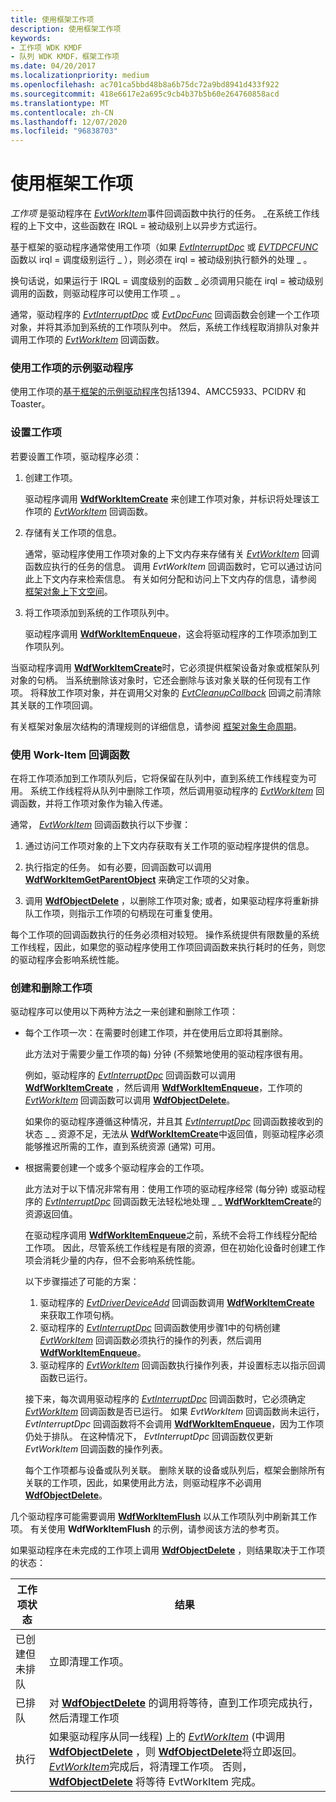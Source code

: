 ```yaml
---
title: 使用框架工作项
description: 使用框架工作项
keywords:
- 工作项 WDK KMDF
- 队列 WDK KMDF，框架工作项
ms.date: 04/20/2017
ms.localizationpriority: medium
ms.openlocfilehash: ac701ca5bbd48b8a6b75dc72a9bd8941d433f922
ms.sourcegitcommit: 418e6617e2a695c9cb4b37b5b60e264760858acd
ms.translationtype: MT
ms.contentlocale: zh-CN
ms.lasthandoff: 12/07/2020
ms.locfileid: "96838703"
---
```

# <a name="using-framework-work-items"></a>使用框架工作项





*工作项* 是驱动程序在 [*EvtWorkItem*](/windows-hardware/drivers/ddi/wdfworkitem/nc-wdfworkitem-evt_wdf_workitem)事件回调函数中执行的任务。 \_在系统工作线程的上下文中，这些函数在 IRQL = 被动级别上以异步方式运行。

基于框架的驱动程序通常使用工作项（如果 [*EvtInterruptDpc*](/windows-hardware/drivers/ddi/wdfinterrupt/nc-wdfinterrupt-evt_wdf_interrupt_dpc) 或 [*EVTDPCFUNC*](/windows-hardware/drivers/ddi/wdfdpc/nc-wdfdpc-evt_wdf_dpc) 函数以 irql = 调度级别运行 \_ ），则必须在 irql = 被动级别执行额外的处理 \_ 。

换句话说，如果运行于 IRQL = 调度级别的函数 \_ 必须调用只能在 irql = 被动级别调用的函数，则驱动程序可以使用工作项 \_ 。

通常，驱动程序的 [*EvtInterruptDpc*](/windows-hardware/drivers/ddi/wdfinterrupt/nc-wdfinterrupt-evt_wdf_interrupt_dpc) 或 [*EvtDpcFunc*](/windows-hardware/drivers/ddi/wdfdpc/nc-wdfdpc-evt_wdf_dpc) 回调函数会创建一个工作项对象，并将其添加到系统的工作项队列中。 然后，系统工作线程取消排队对象并调用工作项的 [*EvtWorkItem*](/windows-hardware/drivers/ddi/wdfworkitem/nc-wdfworkitem-evt_wdf_workitem) 回调函数。

### <a name="sample-drivers-that-use-work-items"></a>使用工作项的示例驱动程序

使用工作项的[基于框架的示例驱动程序](sample-kmdf-drivers.md)包括1394、AMCC5933、PCIDRV 和 Toaster。

### <a name="setting-up-a-work-item"></a><a href="" id="ddk-setting-up-a-work-item-df"></a>设置工作项

若要设置工作项，驱动程序必须：

1.  创建工作项。

    驱动程序调用 [**WdfWorkItemCreate**](/windows-hardware/drivers/ddi/wdfworkitem/nf-wdfworkitem-wdfworkitemcreate) 来创建工作项对象，并标识将处理该工作项的 [*EvtWorkItem*](/windows-hardware/drivers/ddi/wdfworkitem/nc-wdfworkitem-evt_wdf_workitem) 回调函数。

2.  存储有关工作项的信息。

    通常，驱动程序使用工作项对象的上下文内存来存储有关 [*EvtWorkItem*](/windows-hardware/drivers/ddi/wdfworkitem/nc-wdfworkitem-evt_wdf_workitem) 回调函数应执行的任务的信息。 调用 *EvtWorkItem* 回调函数时，它可以通过访问此上下文内存来检索信息。 有关如何分配和访问上下文内存的信息，请参阅 [框架对象上下文空间](framework-object-context-space.md)。

3.  将工作项添加到系统的工作项队列中。

    驱动程序调用 [**WdfWorkItemEnqueue**](/windows-hardware/drivers/ddi/wdfworkitem/nf-wdfworkitem-wdfworkitemenqueue)，这会将驱动程序的工作项添加到工作项队列。

当驱动程序调用 [**WdfWorkItemCreate**](/windows-hardware/drivers/ddi/wdfworkitem/nf-wdfworkitem-wdfworkitemcreate)时，它必须提供框架设备对象或框架队列对象的句柄。 当系统删除该对象时，它还会删除与该对象关联的任何现有工作项。 将释放工作项对象，并在调用父对象的 [*EvtCleanupCallback*](/windows-hardware/drivers/ddi/wdfobject/nc-wdfobject-evt_wdf_object_context_cleanup) 回调之前清除其关联的工作项回调。

有关框架对象层次结构的清理规则的详细信息，请参阅 [框架对象生命周期](./framework-object-life-cycle.md)。

### <a name="using-the-work-item-callback-function"></a><a href="" id="ddk-using-the-work-item-callback-function-df"></a>使用 Work-Item 回调函数

在将工作项添加到工作项队列后，它将保留在队列中，直到系统工作线程变为可用。 系统工作线程将从队列中删除工作项，然后调用驱动程序的 [*EvtWorkItem*](/windows-hardware/drivers/ddi/wdfworkitem/nc-wdfworkitem-evt_wdf_workitem) 回调函数，并将工作项对象作为输入传递。

通常， [*EvtWorkItem*](/windows-hardware/drivers/ddi/wdfworkitem/nc-wdfworkitem-evt_wdf_workitem) 回调函数执行以下步骤：

1.  通过访问工作项对象的上下文内存获取有关工作项的驱动程序提供的信息。

2.  执行指定的任务。 如有必要，回调函数可以调用 [**WdfWorkItemGetParentObject**](/windows-hardware/drivers/ddi/wdfworkitem/nf-wdfworkitem-wdfworkitemgetparentobject) 来确定工作项的父对象。

3.  调用 [**WdfObjectDelete**](/windows-hardware/drivers/ddi/wdfobject/nf-wdfobject-wdfobjectdelete) ，以删除工作项对象; 或者，如果驱动程序将重新排队工作项，则指示工作项的句柄现在可重复使用。

每个工作项的回调函数执行的任务必须相对较短。 操作系统提供有限数量的系统工作线程，因此，如果您的驱动程序使用工作项回调函数来执行耗时的任务，则您的驱动程序会影响系统性能。

### <a name="creating-and-deleting-work-items"></a><a href="" id="ddk-creating-and-deleting-work-items-df"></a>创建和删除工作项

驱动程序可以使用以下两种方法之一来创建和删除工作项：

-   每个工作项一次：在需要时创建工作项，并在使用后立即将其删除。

    此方法对于需要少量工作项的每) 分钟 (不频繁地使用的驱动程序很有用。

    例如，驱动程序的 [*EvtInterruptDpc*](/windows-hardware/drivers/ddi/wdfinterrupt/nc-wdfinterrupt-evt_wdf_interrupt_dpc) 回调函数可以调用 [**WdfWorkItemCreate**](/windows-hardware/drivers/ddi/wdfworkitem/nf-wdfworkitem-wdfworkitemcreate) ，然后调用 [**WdfWorkItemEnqueue**](/windows-hardware/drivers/ddi/wdfworkitem/nf-wdfworkitem-wdfworkitemenqueue)，工作项的 [*EvtWorkItem*](/windows-hardware/drivers/ddi/wdfworkitem/nc-wdfworkitem-evt_wdf_workitem) 回调函数可以调用 [**WdfObjectDelete**](/windows-hardware/drivers/ddi/wdfobject/nf-wdfobject-wdfobjectdelete)。

    如果你的驱动程序遵循这种情况，并且其 [*EvtInterruptDpc*](/windows-hardware/drivers/ddi/wdfinterrupt/nc-wdfinterrupt-evt_wdf_interrupt_dpc) 回调函数接收到的状态 \_ \_ 资源不足，无法从 [**WdfWorkItemCreate**](/windows-hardware/drivers/ddi/wdfworkitem/nf-wdfworkitem-wdfworkitemcreate)中返回值，则驱动程序必须能够推迟所需的工作，直到系统资源 (通常) 可用。

-   根据需要创建一个或多个驱动程序会的工作项。

    此方法对于以下情况非常有用：使用工作项的驱动程序经常 (每分钟) 或驱动程序的 [*EvtInterruptDpc*](/windows-hardware/drivers/ddi/wdfinterrupt/nc-wdfinterrupt-evt_wdf_interrupt_dpc) 回调函数无法轻松地处理 \_ \_ [**WdfWorkItemCreate**](/windows-hardware/drivers/ddi/wdfworkitem/nf-wdfworkitem-wdfworkitemcreate)的资源返回值。

    在驱动程序调用 [**WdfWorkItemEnqueue**](/windows-hardware/drivers/ddi/wdfworkitem/nf-wdfworkitem-wdfworkitemenqueue)之前，系统不会将工作线程分配给工作项。 因此，尽管系统工作线程是有限的资源，但在初始化设备时创建工作项会消耗少量的内存，但不会影响系统性能。

    以下步骤描述了可能的方案：

    1.  驱动程序的 [*EvtDriverDeviceAdd*](/windows-hardware/drivers/ddi/wdfdriver/nc-wdfdriver-evt_wdf_driver_device_add) 回调函数调用 [**WdfWorkItemCreate**](/windows-hardware/drivers/ddi/wdfworkitem/nf-wdfworkitem-wdfworkitemcreate) 来获取工作项句柄。
    2.  驱动程序的 [*EvtInterruptDpc*](/windows-hardware/drivers/ddi/wdfinterrupt/nc-wdfinterrupt-evt_wdf_interrupt_dpc) 回调函数使用步骤1中的句柄创建 [*EvtWorkItem*](/windows-hardware/drivers/ddi/wdfworkitem/nc-wdfworkitem-evt_wdf_workitem) 回调函数必须执行的操作的列表，然后调用 [**WdfWorkItemEnqueue**](/windows-hardware/drivers/ddi/wdfworkitem/nf-wdfworkitem-wdfworkitemenqueue)。
    3.  驱动程序的 [*EvtWorkItem*](/windows-hardware/drivers/ddi/wdfworkitem/nc-wdfworkitem-evt_wdf_workitem) 回调函数执行操作列表，并设置标志以指示回调函数已运行。

    接下来，每次调用驱动程序的 [*EvtInterruptDpc*](/windows-hardware/drivers/ddi/wdfinterrupt/nc-wdfinterrupt-evt_wdf_interrupt_dpc) 回调函数时，它必须确定 [*EvtWorkItem*](/windows-hardware/drivers/ddi/wdfworkitem/nc-wdfworkitem-evt_wdf_workitem) 回调函数是否已运行。 如果 *EvtWorkItem* 回调函数尚未运行， *EvtInterruptDpc* 回调函数将不会调用 [**WdfWorkItemEnqueue**](/windows-hardware/drivers/ddi/wdfworkitem/nf-wdfworkitem-wdfworkitemenqueue)，因为工作项仍处于排队。 在这种情况下， *EvtInterruptDpc* 回调函数仅更新 *EvtWorkItem* 回调函数的操作列表。

    每个工作项都与设备或队列关联。 删除关联的设备或队列后，框架会删除所有关联的工作项，因此，如果使用此方法，则驱动程序不必调用 [**WdfObjectDelete**](/windows-hardware/drivers/ddi/wdfobject/nf-wdfobject-wdfobjectdelete)。

几个驱动程序可能需要调用 [**WdfWorkItemFlush**](/windows-hardware/drivers/ddi/wdfworkitem/nf-wdfworkitem-wdfworkitemflush) 以从工作项队列中刷新其工作项。 有关使用 **WdfWorkItemFlush** 的示例，请参阅该方法的参考页。

如果驱动程序在未完成的工作项上调用 [**WdfObjectDelete**](/windows-hardware/drivers/ddi/wdfobject/nf-wdfobject-wdfobjectdelete) ，则结果取决于工作项的状态：

|工作项状态|结果|
|-|-|
|已创建但未排队|立即清理工作项。|
|已排队|对 [**WdfObjectDelete**](/windows-hardware/drivers/ddi/wdfobject/nf-wdfobject-wdfobjectdelete) 的调用将等待，直到工作项完成执行，然后清理工作项|
|执行|如果驱动程序从同一线程) 上的 [*EvtWorkItem*](/windows-hardware/drivers/ddi/wdfworkitem/nc-wdfworkitem-evt_wdf_workitem) (中调用 [**WdfObjectDelete**](/windows-hardware/drivers/ddi/wdfobject/nf-wdfobject-wdfobjectdelete) ，则 [**WdfObjectDelete**](/windows-hardware/drivers/ddi/wdfobject/nf-wdfobject-wdfobjectdelete)将立即返回。 [*EvtWorkItem*](/windows-hardware/drivers/ddi/wdfworkitem/nc-wdfworkitem-evt_wdf_workitem)完成后，将清理工作项。  否则， [**WdfObjectDelete**](/windows-hardware/drivers/ddi/wdfobject/nf-wdfobject-wdfobjectdelete) 将等待 EvtWorkItem 完成。|

